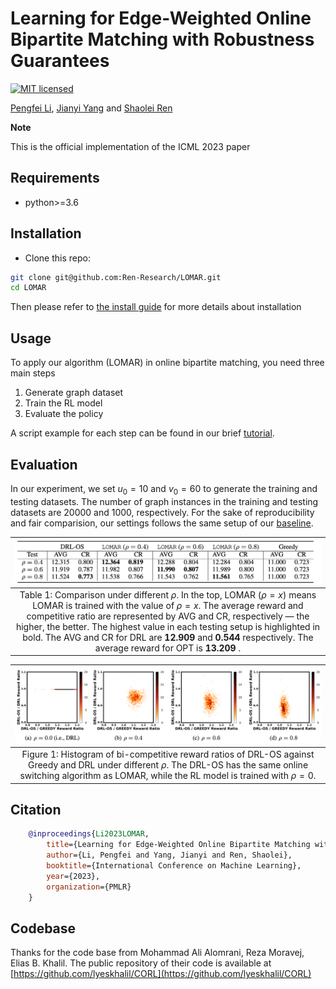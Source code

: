 # Learning for Edge-Weighted Online Bipartite Matching with Robustness Guarantees

[![MIT licensed](https://img.shields.io/badge/license-MIT-brightgreen.svg)](LICENSE.md)

[Pengfei Li](https://www.cs.ucr.edu/~pli081/), [Jianyi Yang](https://jyang-ai.github.io/) and [Shaolei Ren](https://intra.ece.ucr.edu/~sren/)

**Note**

This is the official implementation of the ICML 2023 paper 

## Requirements

* python>=3.6

## Installation
* Clone this repo:
```bash
git clone git@github.com:Ren-Research/LOMAR.git
cd LOMAR
```
Then please refer to [the install guide](INSTALL.md) for more details about installation

## Usage 
To apply our algorithm (LOMAR) in online bipartite matching, you need three main steps

1. Generate graph dataset
2. Train the RL model
3. Evaluate the policy

A script example for each step can be found in our brief [tutorial](TUTORIAL.md).

## Evaluation

In our experiment, we set $u_0 = 10$ and $v_0 = 60$ to generate the training and testing datasets. The number of graph instances in the training and testing datasets are 20000 and 1000, respectively. For the sake of reproducibility and fair comparision, our settings follows the same setup of our [baseline](https://github.com/lyeskhalil/CORL). 

| ![space-1.jpg](figures/table1.png) |
|:--:|
| Table 1: Comparison under different $\rho$. In the top, LOMAR ($\rho = x$) means LOMAR is trained with the value of $\rho = x$. The average reward and competitive ratio are represented by AVG and CR, respectively — the higher, the better. The highest value in each testing setup is highlighted in bold. The AVG and CR for DRL are <b> 12.909 </b> and <b>0.544 </b> respectively. The average reward for OPT is <b> 13.209 </b> .|


| ![space-1.jpg](figures/histogram.png) |
|:--:|
| Figure 1: Histogram of bi-competitive reward ratios of DRL-OS against Greedy and DRL under different $\rho$. The DRL-OS has the same online switching algorithm as LOMAR, while the RL model is trained with $\rho=0$. |

## Citation
```BibTex
    @inproceedings{Li2023LOMAR,
        title={Learning for Edge-Weighted Online Bipartite Matching with Robustness Guarantees},
        author={Li, Pengfei and Yang, Jianyi and Ren, Shaolei},
        booktitle={International Conference on Machine Learning},
        year={2023},
        organization={PMLR}
    }
```


## Codebase
Thanks for the code base from Mohammad Ali Alomrani, Reza Moravej, Elias B. Khalil. The public repository of their code is available at [https://github.com/lyeskhalil/CORL](https://github.com/lyeskhalil/CORL)








